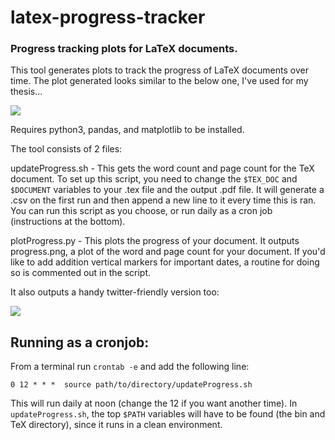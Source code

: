 # latex-progress-tracker
### Progress tracking plots for LaTeX documents.

This tool generates plots to track the progress of LaTeX documents over time. The plot generated looks similar to the below one, I've used for my thesis...

![](https://gitlab.com/tjburch/thesis/raw/master/progressTracking/plots/combinedProgress.png)

Requires python3, pandas, and matplotlib to be installed.

The tool consists of 2 files:

updateProgress.sh - This gets the word count and page count for the TeX document. To set up this script, you need to change the ```$TEX_DOC``` and ```$DOCUMENT``` variables to your .tex file and the output .pdf file. It will generate a .csv on the first run and then append a new line to it every time this is ran. You can run this script as you choose, or run daily as a cron job (instructions at the bottom).

plotProgress.py - This plots the progress of your document. It outputs progress.png, a plot of the word and page count for your document. If you'd like to add addition vertical markers for important dates, a routine for doing so is commented out in the script.

It also outputs a handy twitter-friendly version too:

![](https://gitlab.com/tjburch/thesis/raw/master/progressTracking/plots/combinedProgress_twitter.png)


## Running as a cronjob:

From a terminal run ```crontab -e``` and add the following line:

```
0 12 * * *  source path/to/directory/updateProgress.sh
```

This will run daily at noon (change the 12 if you want another time). In ```updateProgress.sh```, the top ```$PATH``` variables will have to be found (the bin and TeX directory), since it runs in a clean environment. 

